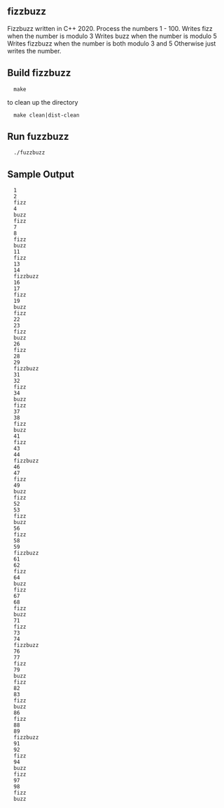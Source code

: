 ## fizzbuzz ##
Fizzbuzz written in C++ 2020.
Process the numbers 1 - 100.
Writes fizz when the number is modulo 3
Writes buzz when the number is modulo 5
Writes fizzbuzz when the number is both modulo 3 and 5
Otherwise just writes the number.

## Build fizzbuzz ##

      make

to clean up the directory

      make clean|dist-clean

## Run fuzzbuzz ##

      ./fuzzbuzz

## Sample Output

	  1
	  2
	  fizz
	  4
	  buzz
	  fizz
	  7
	  8
	  fizz
	  buzz
	  11
	  fizz
	  13
	  14
	  fizzbuzz
	  16
	  17
	  fizz
	  19
	  buzz
	  fizz
	  22
	  23
	  fizz
	  buzz
	  26
	  fizz
	  28
	  29
	  fizzbuzz
	  31
	  32
	  fizz
	  34
	  buzz
	  fizz
	  37
	  38
	  fizz
	  buzz
	  41
	  fizz
	  43
	  44
	  fizzbuzz
	  46
	  47
	  fizz
	  49
	  buzz
	  fizz
	  52
	  53
	  fizz
	  buzz
	  56
	  fizz
	  58
	  59
	  fizzbuzz
	  61
	  62
	  fizz
	  64
	  buzz
	  fizz
	  67
	  68
	  fizz
	  buzz
	  71
	  fizz
	  73
	  74
	  fizzbuzz
	  76
	  77
	  fizz
	  79
	  buzz
	  fizz
	  82
	  83
	  fizz
	  buzz
	  86
	  fizz
	  88
	  89
	  fizzbuzz
	  91
	  92
	  fizz
	  94
	  buzz
	  fizz
	  97
	  98
	  fizz
	  buzz
